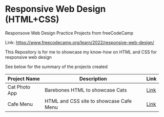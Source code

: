 # Responsive Web Design (HTML+CSS)
Responsove Web Design Practice Projects from freeCodeCamp

Link: https://www.freecodecamp.org/learn/2022/responsive-web-design/

This Repository is for me to showcase my know-how on HTML and CSS for responsive web design

See below for the summary of the projects created

| Project Name  | Description | Link |
| -             | -           | -    |
| Cat Photo App | Barebones HTML to showcase Cats | [Link](https://html-preview.github.io/?url=https://github.com/h415232/respWebDesign/blob/main/01-CatPhotoApp/index.html) |
| Cafe Menu     | HTML and CSS site to showcase Cafe Menu | [Link](https://html-preview.github.io/?url=https://github.com/h415232/respWebDesign/blob/main/02-CafeMenu/index.html) |
